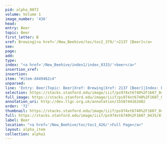 ```yaml
---
pid: alpha_0072
volume: Volume 1
image_number: '436'
head: 
entry: Beer
topic: Beer
first_letter: B
xref: Brewing|<a href='/New_Beehive/toc/toc2_379/'>2137 [Beer]</a>
see: 
page: 
add: 
type: 
index: "<a href='/New_Beehive/index1/index_0333/'>beer</a>"
insertion_xref: 
insertion: 
item: "#item-d449462c4"
unparsed: 
line: 'Entry: Beer|Topic: Beer|Xref: Brewing|Xref: 2137 [Beer]|Index: beer|#item-d449462c4'
selection: https://stacks.stanford.edu/image/iiif/ps974xt6740%2F1607_0435/872,1276,2930,505/full/0/default.jpg
full_image: https://stacks.stanford.edu/image/iiif/ps974xt6740%2F1607_0435/full/full/0/default.jpg
annotation_uri: http://dev.llgc.org.uk/annotation/1558744162482
order: '72'
thumbnail: https://stacks.stanford.edu/image/iiif/ps974xt6740%2F1607_0435/872,1276,600,180/250,/0/default.jpg
full: https://stacks.stanford.edu/image/iiif/ps974xt6740%2F1607_0435/872,1276,2930,505/full/0/default.jpg
label: Beer
location: "<a href='/New_Beehive/toc/toc1_426/'>Full Page</a>"
layout: alpha_item
collection: alpha1
---
```

